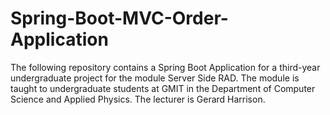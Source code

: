 # Spring-Boot-MVC-Order-Application
The following repository contains a Spring Boot Application for a third-year undergraduate project for the module Server Side RAD. The module is taught to undergraduate students at GMIT in the Department of Computer Science and Applied Physics. The lecturer is Gerard Harrison.
